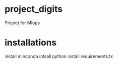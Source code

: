 # project_digits
Project for Mlops
# installations
install minconda
intsall python
install requirements.tx


